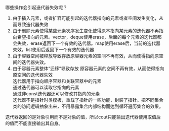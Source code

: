 哪些操作会引起迭代器失效呢？

1. 由于插入元素，或者扩容可能引起的迭代器指向的元素或者空间发生变化，从而导致迭代器失效
2. 由于删除元素使得某些元素次序发生变化使得原本指向某元素的迭代器不再指向希望指向的元素。vector，deque使用erase，后面的每个元素的迭代器都会失效，erase返回下一个有效的迭代器。map使用erase后，当前的迭代器失效，list使用后返回下一个有效的迭代器
3. 由于容器空间被释放导致存放原容器元素的空间不再有效，从而使得指向原空间的迭代器失效。
4. 由于容器元素整体“迁移”导致存放 原容器元素的空间不再有效，从而使得指向原空间的迭代器失效  
迭代器用于指向顺序容器和关联容器中的元素  
通过迭代器可以读取它指向的元素  
通过非const迭代器还可以修改其指向的元素  
迭代器不是指针时类模板，重载了指针的一些功能，封装了指针。把不同集合类的访问逻辑抽象出来，不用暴露集合内部结构而达到循环遍历集合的效果。
 
迭代器返回的是对象引用而不是对象的值，所以cout只能输出迭代器使用取值后的值而不能直接输出其自身。